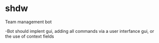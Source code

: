 # shdw
Team management bot


-Bot should implent gui, adding all commands via a user interfance gui, or the use of context fields
